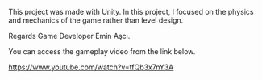This project was made with Unity. In this project, I focused on the physics and mechanics of the game rather than level design. 

Regards Game Developer Emin Aşcı.

You can access the gameplay video from the link below.

https://www.youtube.com/watch?v=tfQb3x7nY3A
